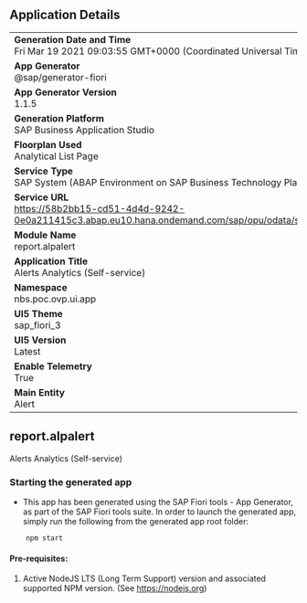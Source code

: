 ## Application Details
|               |
| ------------- |
|**Generation Date and Time**<br>Fri Mar 19 2021 09:03:55 GMT+0000 (Coordinated Universal Time)|
|**App Generator**<br>@sap/generator-fiori|
|**App Generator Version**<br>1.1.5|
|**Generation Platform**<br>SAP Business Application Studio|
|**Floorplan Used**<br>Analytical List Page|
|**Service Type**<br>SAP System (ABAP Environment on SAP Business Technology Platform)|
|**Service URL**<br>https://58b2bb15-cd51-4d4d-9242-0e0a211415c3.abap.eu10.hana.ondemand.com/sap/opu/odata/sap/ZPOCO_UI_ALP_ALERT_O2/
|**Module Name**<br>report.alpalert|
|**Application Title**<br>Alerts Analytics (Self-service)|
|**Namespace**<br>nbs.poc.ovp.ui.app|
|**UI5 Theme**<br>sap_fiori_3|
|**UI5 Version**<br>Latest|
|**Enable Telemetry**<br>True|
|**Main Entity**<br>Alert|

## report.alpalert

Alerts Analytics (Self-service)

### Starting the generated app

-   This app has been generated using the SAP Fiori tools - App Generator, as part of the SAP Fiori tools suite.  In order to launch the generated app, simply run the following from the generated app root folder:

```
    npm start
```


#### Pre-requisites:

1. Active NodeJS LTS (Long Term Support) version and associated supported NPM version.  (See https://nodejs.org)


